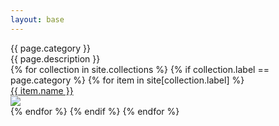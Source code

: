 ```yaml
---
layout: base
---
```

<div class="max-w-screen md:px-20 px-5 text-white font-[Instrument_Serif] my-20">
    <div class="w-2/3">
        <div class="text-[96px] font-[Instrument_Serif] my-10">
            {{ page.category }}
        </div>
        <div class="text-[36px] font-[Instrument_Serif] my-10">
            {{ page.description }}
        </div>
    </div>
    <div class="grid grid-cols-2 gap-5">
    {% for collection in site.collections %}
        {% if collection.label == page.category %}
            {% for item in site[collection.label] %}
            <div class="col-span-1 h-[500px] rounded-3xl bg-[#600000] overflow-hidden relative hover:cursor-pointer">
                <a href="{{site.baseurl}}{{ item.url }}">
                    <div class="bg-black transition-opacity ease-in-out duration-300 opacity-0 hover:opacity-85 absolute w-full h-full">
                        <div class="text-[40px] w-full h-full flex justify-center items-center">
                            {{ item.name }} 
                        </div>
                    </div>
                    <img class="w-full h-full object-cover" src="{{site.baseurl}}{{ item.image }}" />
                </a>
            </div>
            {% endfor %}
        {% endif %}
    {% endfor %}  
</div>